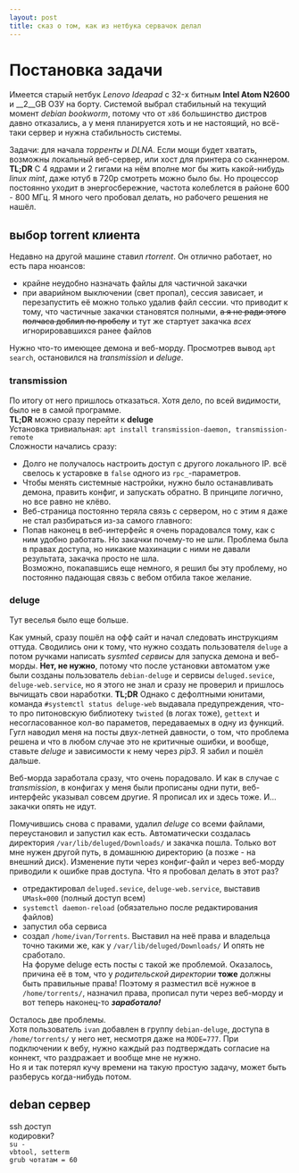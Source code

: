 ```yaml
---
layout: post
title: сказ о том, как из нетбука сервачок делал
---
```


# Постановка задачи
Имеется старый нетбук _Lenovo Ideapad_ c 32-х битным __Intel Atom N2600__ и __2__GB ОЗУ на борту. Системой выбрал
стабильный на текущий момент _debian bookworm_, потому что от `x86` большинство дистров давно отказались, а у меня
планируется хоть и не настоящий, но всё-таки сервер и нужна стабильность системы.  

Задачи: для начала _торренты_ и _DLNA_. Если мощи будет хватать, возможны локальный веб-сервер, или хост для принтера со
сканнером.  
__TL;DR__ С 4 ядрами и 2 гигами на нём вполне мог бы жить какой-нибудь _linux mint_, даже ютуб в 720р смотреть
можно было бы. Но процессор постоянно уходит в энергосбережние, частота колеблется в районе 600 - 800 МГц. Я много чего 
пробовал делать, но рабочего решения не нашёл. 

## выбор torrent клиента
Недавно на другой машине ставил _rtorrent_. Он отлично работает, но есть пара нюансов:
- крайне неудобно назначать файлы для частичной закачки  
- при аварийном выключении (свет пропал), сессия зависает, и перезапустить её можно только удалив файл сессии. что
приводит к тому, что частичные закачки становятся полными, ~~а я не ради этого полчаса доблил по пробелу~~ и тут же
стартует закачка _всех_ игнорировавшихся ранее файлов  

Нужно что-то имеющее демона и веб-морду. Просмотрев вывод `apt search`, остановился на _transmission_ и _deluge_.  

### transmission
По итогу от него пришлось отказаться. Хотя дело, по всей видимости, было не в самой программе.  
__TL;DR__ можно сразу перейти к __deluge__  
Установка тривиальная: `apt install transmission-daemon, transmission-remote`  
Сложности начались сразу:
- Долго не получалось настроить доступ с другого локального IP. всё свелось к устаровке в `false` одного из 
`rpc_`-параметров.  
- Чтобы менять системные настройки, нужно было останавливать демона, править конфиг, и запускать обратно. В принципе
логично, но все равно не клёво.  
- Веб-страница постоянно теряла связь с сервером, но с этим я даже не стал разбираться из-за самого главного:  
- Попав наконец в веб-интерфейс я очень порадовался тому, как с ним удобно работать. Но закачки почему-то не шли.
Проблема была в правах доступа, но никакие махинации с ними не давали результата, закачка просто не шла.  
Возможно, покапавшись еще немного, я решил бы эту проблему, но постоянно падающая связь с вебом отбила такое желание.

### deluge
Тут веселья было еще больше.

Как умный, сразу пошёл на офф сайт и начал следовать инструкциям оттуда. Сводились они к
тому, что нужно создать пользователя `deluge` а потом ручками написать _sysmted сервисы_ для запуска демона и веб-морды.
**Нет, не нужно**, потому что после установки автоматом уже были созданы пользователь `debian-deluge` и сервисы
`deluged.sevice`, `deluge-web.service`, но я этого не знал и сразу не проверил и пришлось вычищать свои наработки.
__TL;DR__ Однако с дефолтными юнитами, команда `#systemctl status deluge-web` выдавала предупреждения, что-то про питоновскую 
библиотеку `twisted` (в логах тоже), `gettext` и несогласованное кол-во параметов, передаваемых в одну из функций. Гугл 
наводил меня на посты двух-летней давности, о том, что проблема решена и что в любом случае это не критичные ошибки, и
вообще, ставьте _deluge_ и зависимости к нему через _pip3_. Я забил и пошёл дальше.

Веб-морда заработала сразу, что очень порадовало. И как в случае с _transmission_, в конфигах у меня были прописаны одни
пути, веб-интерфейс указывал совсем другие. Я прописал их и здесь тоже. И... закачки опять не идут.  

Помучившись снова с правами, удалил _deluge_ со всеми файлами, переустановил и запустил как есть. Автоматически 
создалась директория `/var/lib/deluged/Downloads/` и закачка пошла. Только вот мне нужен другой путь, в домашнюю 
директорию (а позже - на внешний диск). Изменение пути через конфиг-файл и через веб-морду приводили к ошибке прав
доступа. Что я пробовал делать в этот раз?  
- отредактировал `deluged.sevice`, `deluge-web.service`, выставив `UMask=000` (полный доступ всем)  
- `systemctl daemon-reload` (обязательно после редактирования файлов)
- запустил оба сервиса  
- создал `/home/ivan/Torrents`. Выставил на неё права и владельца точно такими же, как у `/var/lib/deluged/Downloads/`
И опять не сработало.  
На форуме deluge есть посты с такой же проблемой. Оказалось, причина её в том, что у _родительской директории_ **тоже**
должны быть правильные права! Поэтому я разместил всё нужное в `/home/torrents/`, назначил права, прописал пути через
веб-морду и вот теперь наконец-то ___заработало!___  

Осталось две проблемы.  
Хотя пользователь `ivan` добавлен в группу `debian-deluge`, доступа в `/home/torrents/` у него
нет, несмотря даже на `MODE=777`.
При подключении к вебу, нужно каждый раз подтверждать согласие на коннект, что раздражает и вообще мне не нужно.  
Но я и так потерял кучу времени на такую простую задачу, может быть разберусь когда-нибудь потом.  

## deban сервер
ssh доступ  
кодировки?  
`su -`  
`vbtool, setterm`  
`grub чотатам = 60`  
